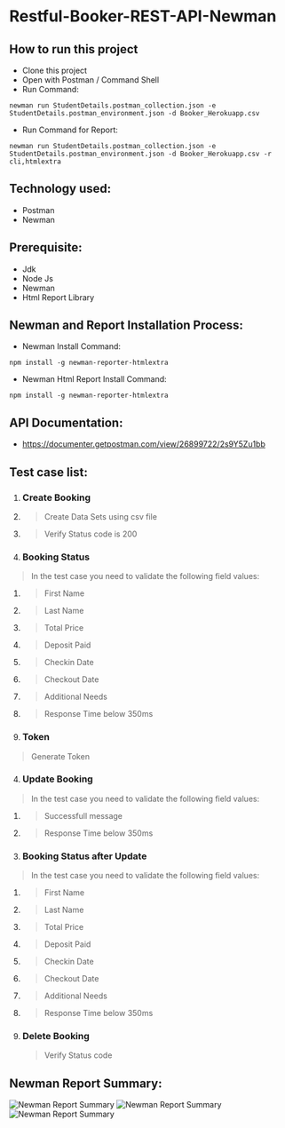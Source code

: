 # Restful-Booker-REST-API-Newman

## How to run this project
- Clone this project
- Open with Postman / Command Shell
- Run Command:  
```console 
newman run StudentDetails.postman_collection.json -e StudentDetails.postman_environment.json -d Booker_Herokuapp.csv
```
- Run Command for Report: 
```console 
newman run StudentDetails.postman_collection.json -e StudentDetails.postman_environment.json -d Booker_Herokuapp.csv -r cli,htmlextra
```

## Technology used:
- Postman
- Newman

## Prerequisite:
- Jdk
- Node Js
- Newman
- Html Report Library

## Newman and Report Installation Process:
- Newman Install Command:
```console
npm install -g newman-reporter-htmlextra
```
- Newman Html Report Install Command:
```console
npm install -g newman-reporter-htmlextra
```

## API Documentation:
- https://documenter.getpostman.com/view/26899722/2s9Y5Zu1bb

## Test case list:
1. ### Create Booking
  1. > Create Data Sets using csv file
  2. > Verify Status code is 200
2. ### Booking Status
  > In the test case you need to validate the following field values:
  1. > First Name
  2. > Last Name
  3. > Total Price
  4. > Deposit Paid
  5. > Checkin Date
  6. > Checkout Date
  7. > Additional Needs
  8. > Response Time below 350ms

3. ### Token
  > Generate Token
  
4. ### Update Booking
  > In the test case you need to validate the following field values:
  1. > Successfull message
  2. > Response Time below 350ms

5. ### Booking Status after Update
  > In the test case you need to validate the following field values:
  1. > First Name
  2. > Last Name
  3. > Total Price
  4. > Deposit Paid
  5. > Checkin Date
  6. > Checkout Date
  7. > Additional Needs
  8. > Response Time below 350ms 

6. ### Delete Booking
	> Verify Status code


## Newman Report Summary:
![Newman Report Summary](https://github.com/ManikHossain27/Restful-Booker-REST-API-Newman/assets/131261253/34acdbdc-aefb-416d-9972-911f0f3bf515)
![Newman Report Summary](https://github.com/ManikHossain27/Restful-Booker-REST-API-Newman/assets/131261253/3c199ff8-b2bf-4132-b548-dea0fbec67d7)
![Newman Report Summary](https://github.com/ManikHossain27/Restful-Booker-REST-API-Newman/assets/131261253/5aa52c24-e8f5-4455-917f-3c49e69f673c)



